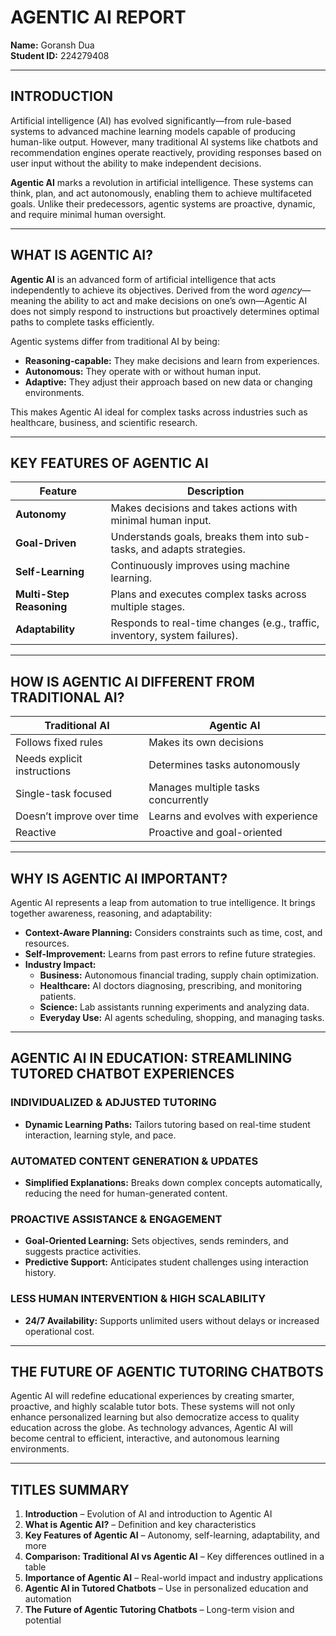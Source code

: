 # AGENTIC AI REPORT  
**Name:** Goransh Dua  
**Student ID:** 224279408  

---

## INTRODUCTION  
Artificial intelligence (AI) has evolved significantly—from rule-based systems to advanced machine learning models capable of producing human-like output. However, many traditional AI systems like chatbots and recommendation engines operate reactively, providing responses based on user input without the ability to make independent decisions.  

**Agentic AI** marks a revolution in artificial intelligence. These systems can think, plan, and act autonomously, enabling them to achieve multifaceted goals. Unlike their predecessors, agentic systems are proactive, dynamic, and require minimal human oversight.

---

## WHAT IS AGENTIC AI?  
**Agentic AI** is an advanced form of artificial intelligence that acts independently to achieve its objectives. Derived from the word *agency*—meaning the ability to act and make decisions on one’s own—Agentic AI does not simply respond to instructions but proactively determines optimal paths to complete tasks efficiently.  

Agentic systems differ from traditional AI by being:  
- **Reasoning-capable:** They make decisions and learn from experiences.  
- **Autonomous:** They operate with or without human input.  
- **Adaptive:** They adjust their approach based on new data or changing environments.  

This makes Agentic AI ideal for complex tasks across industries such as healthcare, business, and scientific research.

---

## KEY FEATURES OF AGENTIC AI  

| Feature               | Description                                                                 |
|-----------------------|-----------------------------------------------------------------------------|
| **Autonomy**          | Makes decisions and takes actions with minimal human input.                |
| **Goal-Driven**       | Understands goals, breaks them into sub-tasks, and adapts strategies.      |
| **Self-Learning**     | Continuously improves using machine learning.                              |
| **Multi-Step Reasoning** | Plans and executes complex tasks across multiple stages.                  |
| **Adaptability**      | Responds to real-time changes (e.g., traffic, inventory, system failures). |

---

## HOW IS AGENTIC AI DIFFERENT FROM TRADITIONAL AI?

| Traditional AI                   | Agentic AI                                                |
|----------------------------------|------------------------------------------------------------|
| Follows fixed rules              | Makes its own decisions                                    |
| Needs explicit instructions      | Determines tasks autonomously                              |
| Single-task focused              | Manages multiple tasks concurrently                        |
| Doesn’t improve over time        | Learns and evolves with experience                         |
| Reactive                         | Proactive and goal-oriented                                |

---

## WHY IS AGENTIC AI IMPORTANT?  
Agentic AI represents a leap from automation to true intelligence. It brings together awareness, reasoning, and adaptability:  
- **Context-Aware Planning:** Considers constraints such as time, cost, and resources.  
- **Self-Improvement:** Learns from past errors to refine future strategies.  
- **Industry Impact:**  
  - **Business:** Autonomous financial trading, supply chain optimization.  
  - **Healthcare:** AI doctors diagnosing, prescribing, and monitoring patients.  
  - **Science:** Lab assistants running experiments and analyzing data.  
  - **Everyday Use:** AI agents scheduling, shopping, and managing tasks.

---

## AGENTIC AI IN EDUCATION: STREAMLINING TUTORED CHATBOT EXPERIENCES  

### INDIVIDUALIZED & ADJUSTED TUTORING  
- **Dynamic Learning Paths:** Tailors tutoring based on real-time student interaction, learning style, and pace.  

### AUTOMATED CONTENT GENERATION & UPDATES  
- **Simplified Explanations:** Breaks down complex concepts automatically, reducing the need for human-generated content.

### PROACTIVE ASSISTANCE & ENGAGEMENT  
- **Goal-Oriented Learning:** Sets objectives, sends reminders, and suggests practice activities.  
- **Predictive Support:** Anticipates student challenges using interaction history.

### LESS HUMAN INTERVENTION & HIGH SCALABILITY  
- **24/7 Availability:** Supports unlimited users without delays or increased operational cost.

---

## THE FUTURE OF AGENTIC TUTORING CHATBOTS  
Agentic AI will redefine educational experiences by creating smarter, proactive, and highly scalable tutor bots. These systems will not only enhance personalized learning but also democratize access to quality education across the globe. As technology advances, Agentic AI will become central to efficient, interactive, and autonomous learning environments.

---

## TITLES SUMMARY

1. **Introduction** – Evolution of AI and introduction to Agentic AI  
2. **What is Agentic AI?** – Definition and key characteristics  
3. **Key Features of Agentic AI** – Autonomy, self-learning, adaptability, and more  
4. **Comparison: Traditional AI vs Agentic AI** – Key differences outlined in a table  
5. **Importance of Agentic AI** – Real-world impact and industry applications  
6. **Agentic AI in Tutored Chatbots** – Use in personalized education and automation  
7. **The Future of Agentic Tutoring Chatbots** – Long-term vision and potential  
